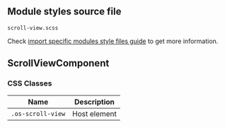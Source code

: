 ## Module styles source file

`scroll-view.scss`

Check [import specific modules style files guide](https://ngx-os.io/guides/import-specific-modules-style-files)
to get more information.

## ScrollViewComponent

### CSS Classes
| Name              | Description                       |
| ----------------- | --------------------------------- |
| `.os-scroll-view` | Host element                      |
